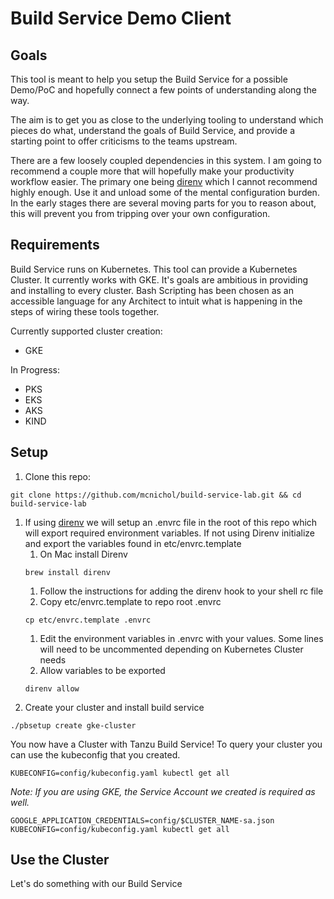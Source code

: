 # Build Service Demo Client

## Goals
This tool is meant to help you setup the Build Service for a possible Demo/PoC and hopefully connect a few points of understanding along the way. 

The aim is to get you as close to the underlying tooling to understand which pieces do what, understand the goals of Build Service, and provide a starting point to offer criticisms to the teams upstream.

There are a few loosely coupled dependencies in this system. I am going to recommend a couple more that will hopefully make your productivity workflow easier. The primary one being [direnv](https://direnv.net/) which I cannot recommend highly enough. Use it and unload some of the mental configuration burden. In the early stages there are several moving parts for you to reason about, this will prevent you from tripping over your own configuration.

## Requirements
Build Service runs on Kubernetes. This tool can provide a Kubernetes Cluster. It currently works with GKE. It's goals are ambitious in providing and installing to every cluster. Bash Scripting has been chosen as an accessible language for any Architect to intuit what is happening in the steps of wiring these tools together.  

Currently supported cluster creation:
- GKE

In Progress:
- PKS
- EKS
- AKS
- KIND

## Setup

1. Clone this repo:  
```
git clone https://github.com/mcnichol/build-service-lab.git && cd build-service-lab
```
1. If using [direnv](https://direnv.net/) we will setup an .envrc file in the root of this repo which will export required environment variables. If not using Direnv initialize and export the variables found in etc/envrc.template
    1. On Mac install Direnv 
    ```
    brew install direnv
    ```
    1. Follow the instructions for adding the direnv hook to your shell rc file
    1. Copy etc/envrc.template to repo root .envrc 
    ```
    cp etc/envrc.template .envrc
    ```
    1. Edit the environment variables in .envrc with your values. Some lines will need to be uncommented depending on Kubernetes Cluster needs
    1. Allow variables to be exported 
    ```
    direnv allow
    ``` 
1. Create your cluster and install build service
```
./pbsetup create gke-cluster
```

You now have a Cluster with Tanzu Build Service! To query your cluster you can use the kubeconfig that you created. 
```
KUBECONFIG=config/kubeconfig.yaml kubectl get all
```

*Note: If you are using GKE, the Service Account we created is required as well.*
```
GOOGLE_APPLICATION_CREDENTIALS=config/$CLUSTER_NAME-sa.json KUBECONFIG=config/kubeconfig.yaml kubectl get all
```

## Use the Cluster
Let's do something with our Build Service

